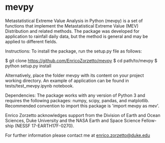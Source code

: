 # mevpy

Metastatistical Extreme Value Analysis in Python (mevpy) is a set of functions that implement 
the Metastatistical Extreme Value (MEV) Distribution and related
methods. The package was developed for application to rainfall daily data,
but the method is general and may be applied to different fields. 

Instructions:
To install the package, run the setup.py file as follows: 

$ git clone https://github.com/EnricoZorzetto/mevpy 
$ cd path/to/mevpy
$ python setup.py install

Alternatively, place the folder mevpy with its content on your project working directory. 
An example of application can be found in tests/test_mevpy.ipynb notebook.

Dependencies: 
The package works with any version of Python 3 and requires the following packages: numpy, scipy, pandas, and matplotlib. Recommended convention to import this package is 'import mevpy as mev'.

Enrico Zorzetto acknowledges support from the Division of Earth and Ocean
Sciences, Duke University and the NASA Earth and Space Science Fellow-
ship (NESSF 17-EARTH17F-0270).

For further information please contact me at enrico.zorzetto@duke.edu

